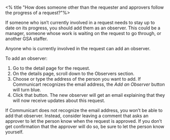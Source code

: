 <% title "How does someone other than the requester and approvers follow the progress of a request?"%>

If someone who isn’t currently involved in a request needs to stay up to date on its progress, you should add them as an observer. This could be a manager, someone whose work is waiting on the request to go through, or another GSA staffer.

Anyone who is currently involved in the request can add an observer.

To add an observer:

1. Go to the detail page for the request.
1. On the details page, scroll down to the Observers section.
1. Choose or type the address of the person you want to add. If Communicart recognizes the email address, the _Add an Observer_ button will turn blue.
1. Click that button. The new observer will get an email explaining that they will now receive updates about this request.

If Communicart does not recognize the email address, you won’t be able to add that observer. Instead, consider leaving a comment that asks an approver to let the person know when the request is approved. If you don’t get confirmation that the approver will do so, be sure to let the person know yourself.
